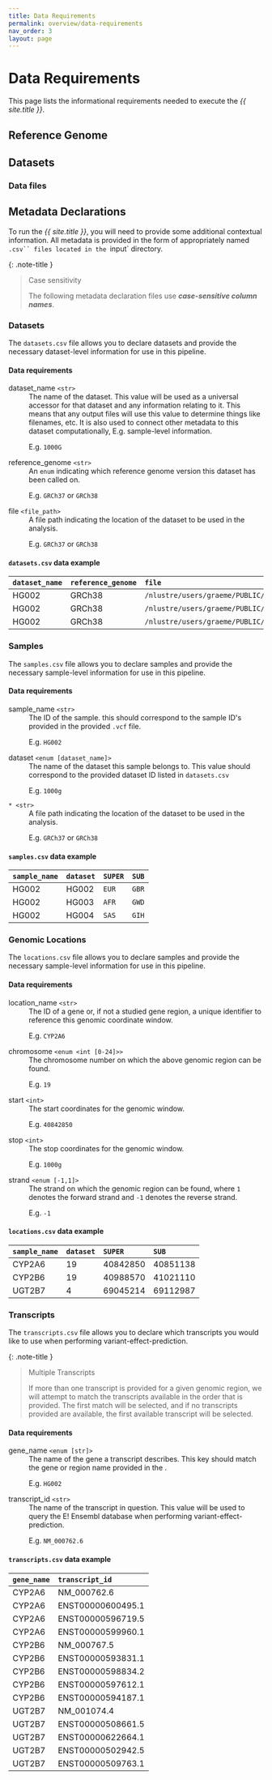 ```yaml
---
title: Data Requirements
permalink: overview/data-requirements
nav_order: 3
layout: page
---
```


# Data Requirements

This page lists the informational requirements needed to execute the _{{ site.title }}_.

## Reference Genome

## Datasets

### Data files

## Metadata Declarations

To run the _{{ site.title }}_, you will need to provide some additional contextual information. All metadata is provided in the form of appropriately named ` .csv`` files located in the  `input` directory.

{: .note-title }

> Case sensitivity
>
> The following metadata declaration files use _**case-sensitive column names**_.

### Datasets

The `datasets.csv` file allows you to declare datasets and provide the necessary dataset-level information for use in this pipeline.

#### Data requirements

<dl>
  <dt>dataset_name <code>&lt;str&gt;</code></dt>
  <dd>The name of the dataset. This value will be used as a universal accessor for that dataset and any information relating to it. This means that any output files will use this value to determine things like filenames, etc. It is also used to connect other metadata to this dataset computationally, E.g. sample-level information.
  
  E.g. <code>1000G</code></dd>
  
  <dt>reference_genome <code>&lt;str&gt;</code></dt>
  <dd>An <code>enum</code> indicating which reference genome version this dataset has been called on.
  
  E.g. <code>GRCh37</code> or <code>GRCh38</code></dd>
  
  <dt>file <code>&lt;file_path&gt;</code></dt>
  <dd>A file path indicating the location of the dataset to be used in the analysis.
  
  E.g. <code>GRCh37</code> or <code>GRCh38</code></dd>
</dl>

#### `datasets.csv` data example

| `dataset_name` | `reference_genome` | `file`                                                      |
| :------------- | :----------------- | :---------------------------------------------------------- |
| HG002          | GRCh38             | `/nlustre/users/graeme/PUBLIC/GenomeInABottle/HG002.vcf.gz` |
| HG002          | GRCh38             | `/nlustre/users/graeme/PUBLIC/GenomeInABottle/HG002.vcf.gz` |
| HG002          | GRCh38             | `/nlustre/users/graeme/PUBLIC/GenomeInABottle/HG002.vcf.gz` |

### Samples

The `samples.csv` file allows you to declare samples and provide the necessary sample-level information for use in this pipeline.

#### Data requirements

<dl>
  <dt>sample_name <code>&lt;str&gt;</code></dt>
  <dd>The ID of the sample. this should correspond to the sample ID's provided in the provided <code>.vcf</code> file.
  
  E.g. <code>HG002</code></dd>
  
  <dt>dataset <code>&lt;enum [dataset_name]&gt;</code></dt>
  <dd>The name of the dataset this sample belongs to. This value should correspond to the provided dataset ID listed in <code>datasets.csv</code> 
  
  E.g. <code>1000g</code></dd>
  
  <dt><code>* &lt;str&gt;</code></dt>
  <dd>A file path indicating the location of the dataset to be used in the analysis.
  
  E.g. <code>GRCh37</code> or <code>GRCh38</code></dd>
</dl>

#### `samples.csv` data example

| `sample_name` | `dataset` | `SUPER` | `SUB` |
| :------------ | :-------- | :------ | :---- |
| HG002         | HG002     | `EUR`   | `GBR` |
| HG002         | HG003     | `AFR`   | `GWD` |
| HG002         | HG004     | `SAS`   | `GIH` |

### Genomic Locations

The `locations.csv` file allows you to declare samples and provide the necessary sample-level information for use in this pipeline.

#### Data requirements

<dl>
  <dt>location_name <code>&lt;str&gt;</code></dt>
  <dd>The ID of a gene or, if not a studied gene region, a unique identifier to reference this genomic coordinate window.
  
  E.g. <code>CYP2A6</code></dd>
  
  <dt>chromosome <code>&lt;enum &lt;int [0-24]&gt;&gt;</code></dt>
  <dd>The chromosome number on which the above genomic region can be found.
  
  E.g. <code>19</code></dd>

  <dt>start <code>&lt;int&gt;</code></dt>
  <dd>The start coordinates for the genomic window.
  
  E.g. <code>40842850</code></dd>
  
  <dt>stop <code>&lt;int&gt;</code></dt>
  <dd>The stop coordinates for the genomic window.
  
  E.g. <code>1000g</code></dd>
  
  <dt>strand <code>&lt;enum [-1,1]&gt;</code></dt>
  <dd>The strand on which the genomic region can be found, where <code>1</code> denotes the forward strand and <code>-1</code> denotes the reverse strand.
  
  E.g. <code>-1</code></dd>
</dl>

#### `locations.csv` data example

| `sample_name` | `dataset` | `SUPER`  | `SUB`    |
| :------------ | :-------- | :------- | :------- |
| CYP2A6        | 19        | 40842850 | 40851138 |
| CYP2B6        | 19        | 40988570 | 41021110 |
| UGT2B7        | 4         | 69045214 | 69112987 |

### Transcripts

The `transcripts.csv` file allows you to declare which transcripts you would like to use when performing variant-effect-prediction.

{: .note-title }
> Multiple Transcripts
>
> If more than one transcript is provided for a given genomic region, we will attempt to match the transcripts available in the order that is provided. The first match will be selected, and if no transcripts provided are available, the first available transcript will be selected.

#### Data requirements

<dl>
  <dt>gene_name <code>&lt;enum [str]&gt;</code></dt>
  <dd>The name of the gene a transcript describes. This key should match the gene or region name provided in the <code></code>. 
  
  E.g. <code>HG002</code></dd>
  
  <dt>transcript_id <code>&lt;str&gt;</code></dt>
  <dd>The name of the transcript in question. This value will be used to query the E! Ensembl database when performing variant-effect-prediction. 
  
  E.g. <code>NM_000762.6</code></dd>
</dl>

#### `transcripts.csv` data example

| `gene_name` | `transcript_id`   |
| :---------- | :---------------- |
| CYP2A6      | NM_000762.6       |
| CYP2A6      | ENST00000600495.1 |
| CYP2A6      | ENST00000596719.5 |
| CYP2A6      | ENST00000599960.1 |
| CYP2B6      | NM_000767.5       |
| CYP2B6      | ENST00000593831.1 |
| CYP2B6      | ENST00000598834.2 |
| CYP2B6      | ENST00000597612.1 |
| CYP2B6      | ENST00000594187.1 |
| UGT2B7      | NM_001074.4       |
| UGT2B7      | ENST00000508661.5 |
| UGT2B7      | ENST00000622664.1 |
| UGT2B7      | ENST00000502942.5 |
| UGT2B7      | ENST00000509763.1 |
